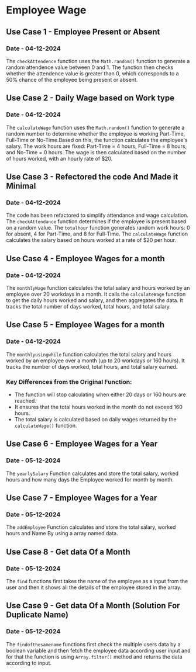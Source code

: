 # Employee Wage

## Use Case 1 - Employee Present or Absent
### Date - 04-12-2024

The `checkAttendence` function uses the `Math.random()` function to generate a random attendence value between 0 and 1. The function then checks whether the attendence value is greater than 0, which corresponds to a 50% chance of the employee being present or absent.

## Use Case 2 - Daily Wage based on Work type
### Date - 04-12-2024

The `calculateWage` function uses the `Math.random()` function to generate a random number to determine whether the employee is working Part-Time, Full-Time or No-Time.Based on this, the function calculates the employee's salary. The work hours are fixed: Part-Time = 4 hours, Full-Time = 8 hours, and No-Time = 0 hours. The wage is then calculated based on the number of hours worked, with an hourly rate of $20.

## Use Case 3 - Refectored the code And Made it Minimal
### Date - 04-12-2024

The code has been refactored to simplify attendance and wage calculation. The `checkAttendance` function determines if the employee is present based on a random value. The `totalhour` function generates random work hours: 0 for absent, 4 for Part-Time, and 8 for Full-Time. The `calculateWage` function calculates the salary based on hours worked at a rate of $20 per hour.

## Use Case 4 - Employee Wages for a month 
### Date - 04-12-2024

The `monthlyWage` function calculates the total salary and hours worked by an employee over 20 workdays in a month. It calls the `calculateWage` function to get the daily hours worked and salary, and then aggregates the data. It tracks the total number of days worked, total hours, and total salary.

## Use Case 5 - Employee Wages for a month 
### Date - 04-12-2024

The `monthlyusingwhile` function calculates the total salary and hours worked by an employee over a month (up to 20 workdays or 160 hours). It tracks the number of days worked, total hours, and total salary earned.

### Key Differences from the Original Function:
- The function will stop calculating when either 20 days or 160 hours are reached.
- It ensures that the total hours worked in the month do not exceed 160 hours.
- The total salary is calculated based on daily wages returned by the `calculateWage()` function.

## Use Case 6 - Employee Wages for a Year
### Date - 05-12-2024

The `yearlySalary` Function calculates and store the total salary, worked hours and how many days the Employee worked for month by month.

## Use Case 7 - Employee Wages for a Year
### Date - 05-12-2024

The `addEmployee` Function calculates and store the total salary, worked hours and Name By using a array named data.

## Use Case 8 - Get data Of a Month
### Date - 05-12-2024

The `find` functions first takes the name of the employee as a input from the user and then it shows all the details of the employee stored in the array.

## Use Case 9 - Get data Of a Month (Solution For Duplicate Name)
### Date - 05-12-2024
The `findofthesamename` functions first check the multiple users data by a boolean variable and then fetch the employee data according user input and for that the function is using `Array.filter()` method and returns the data according to input.